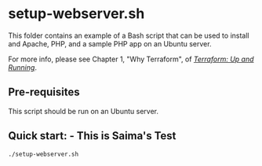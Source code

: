 # setup-webserver.sh

This folder contains an example of a Bash script that can be used to install and Apache, PHP, and a sample PHP app
on an Ubuntu server. 

For more info, please see Chapter 1, "Why Terraform", of 
*[Terraform: Up and Running](http://www.terraformupandrunning.com)*.

## Pre-requisites

This script should be run on an Ubuntu server. 

## Quick start: - This is Saima's Test

```
./setup-webserver.sh
```
